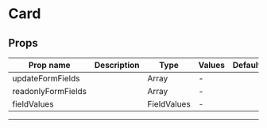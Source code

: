 # Card

## Props

| Prop name          | Description | Type        | Values | Default |
| ------------------ | ----------- | ----------- | ------ | ------- |
| updateFormFields   |             | Array       | -      |         |
| readonlyFormFields |             | Array       | -      |         |
| fieldValues        |             | FieldValues | -      |         |

---
